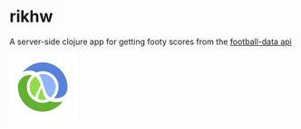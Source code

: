 # rikhw

A server-side clojure app for getting footy scores from the [football-data api](https://football-data.org)

![clojure logo](resources/images/clojure-logo.png "Clojure rulez")
